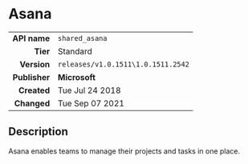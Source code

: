 # Asana
| | |
|-:|-|
|**API name**|`shared_asana`|
|**Tier**|Standard|
|**Version**|`releases/v1.0.1511\1.0.1511.2542`|
|**Publisher**|**Microsoft**|
|**Created**|Tue Jul 24 2018|
|**Changed**|Tue Sep 07 2021|

## Description
Asana enables teams to manage their projects and tasks in one place.
